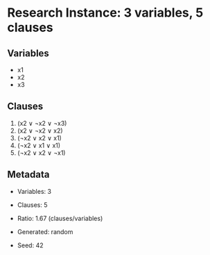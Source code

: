 # Research Instance: 3 variables, 5 clauses

## Variables
- x1
- x2
- x3

## Clauses
1. (x2 ∨ ¬x2 ∨ ¬x3)
2. (x2 ∨ ¬x2 ∨ x2)
3. (¬x2 ∨ x2 ∨ x1)
4. (¬x2 ∨ x1 ∨ x1)
5. (¬x2 ∨ x2 ∨ ¬x1)

## Metadata
- Variables: 3
- Clauses: 5
- Ratio: 1.67 (clauses/variables)
- Generated: random

- Seed: 42